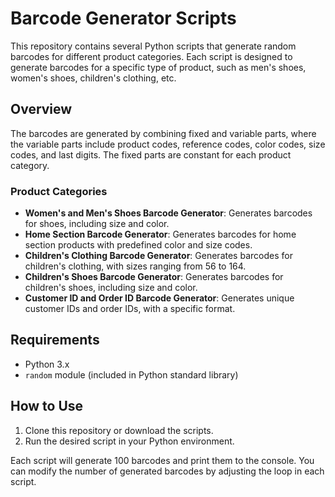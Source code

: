 # Barcode Generator Scripts

This repository contains several Python scripts that generate random barcodes for different product categories. Each script is designed to generate barcodes for a specific type of product, such as men's shoes, women's shoes, children's clothing, etc.

## Overview

The barcodes are generated by combining fixed and variable parts, where the variable parts include product codes, reference codes, color codes, size codes, and last digits. The fixed parts are constant for each product category.

### Product Categories

- **Women's and Men's Shoes Barcode Generator**: Generates barcodes for shoes, including size and color.
- **Home Section Barcode Generator**: Generates barcodes for home section products with predefined color and size codes.
- **Children's Clothing Barcode Generator**: Generates barcodes for children's clothing, with sizes ranging from 56 to 164.
- **Children's Shoes Barcode Generator**: Generates barcodes for children's shoes, including size and color.
- **Customer ID and Order ID Barcode Generator**: Generates unique customer IDs and order IDs, with a specific format.

## Requirements

- Python 3.x
- `random` module (included in Python standard library)

## How to Use

1. Clone this repository or download the scripts.
2. Run the desired script in your Python environment.

Each script will generate 100 barcodes and print them to the console. You can modify the number of generated barcodes by adjusting the loop in each script.
